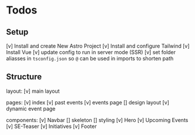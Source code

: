 # Todos 


## Setup
  [v] Install and create New Astro Project
  [v] Install and configure Tailwind
  [v] Install Vue
  [v] update config to run in server mode (SSR)
  [v] set folder aliasses in `tsconfig.json` so `@` can be used in imports to shorten path

## Structure
  layout:
    [v] main layout

  pages:
    [v] index
    [v] past events
    [v] events page
      [] design layout
    [v] dynamic event page
    
  components:
    [v] Navbar
      [] skeleton
      [] styling
    [v] Hero
    [v] Upcoming Events
    [v] SE-Teaser
    [v] Initiatives
    [v] Footer